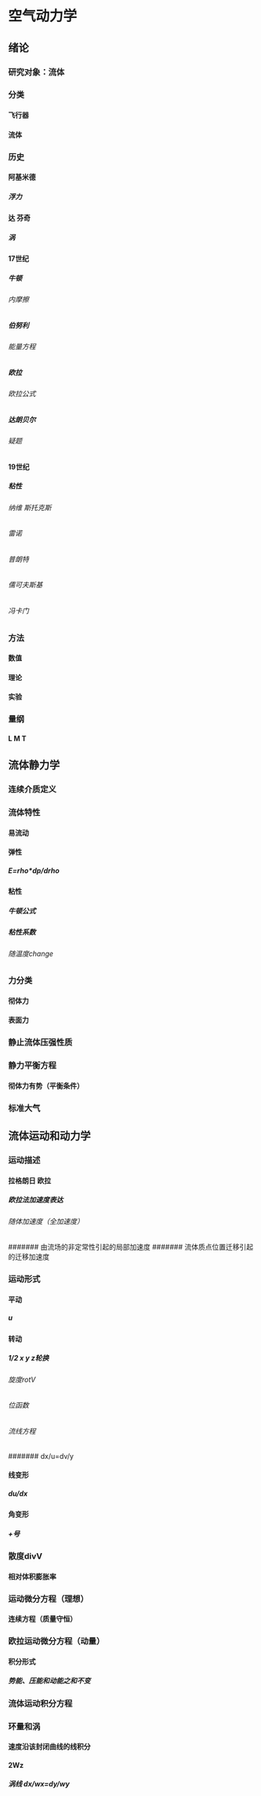 #  空气动力学
##  绪论
###  研究对象：流体
###  分类
####  飞行器
####  流体
###  历史
####  阿基米德
#####  浮力
####  达 芬奇
#####  涡
####  17世纪	
#####  牛顿
######  内摩擦
#####  伯努利
######  能量方程
#####  欧拉
######  欧拉公式
#####  达朗贝尔
######  疑题
####  19世纪
#####  粘性
######  纳维 斯托克斯
######  雷诺
######  普朗特
######  儒可夫斯基
######  冯卡门
###  方法	
####  数值
####  理论
####  实验
###  量纲
####  L  M   T
##  流体静力学
###  连续介质定义
###  流体特性
####  易流动
####  弹性
#####  E=rho*dp/drho
####  粘性
#####  牛顿公式  
#####  粘性系数
######  随温度change
###  力分类
####  彻体力
####  表面力
###  静止流体压强性质
###  静力平衡方程
####  彻体力有势（平衡条件）
###  标准大气
##  流体运动和动力学
###  运动描述
####  拉格朗日   欧拉
#####  欧拉法加速度表达
######  随体加速度（全加速度）
#######  由流场的非定常性引起的局部加速度
#######  流体质点位置迁移引起的迁移加速度
###  运动形式
####  平动
#####  u
####  转动
#####  1/2   x  y  z轮换
######  旋度rotV
######  位函数
######  流线方程
#######  dx/u=dv/y
####  线变形
#####  du/dx
####  角变形
#####  +号
###  散度divV
####  相对体积膨胀率
###  运动微分方程（理想）
####  连续方程（质量守恒）
###  欧拉运动微分方程（动量）
####  积分形式
#####  势能、压能和动能之和不变
###  流体运动积分方程
###  环量和涡
####  速度沿该封闭曲线的线积分
####  2Wz
#####  涡线   dx/wx=dy/wy
